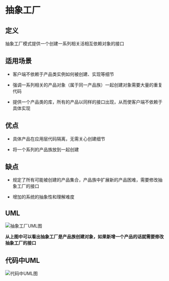 # 抽象工厂

## 定义

抽象工厂模式提供一个创建一系列相关活相互依赖对象的接口

## 适用场景

* 客户端不依赖于产品类实例如何被创建、实现等细节

* 强调一系列相关的产品对象（属于同一产品族）一起创建对象需要大量的重复代码

* 提供一个产品类的库，所有的产品以同样的接口出现，从而使客户端不依赖于具体实现

## 优点

* 具体产品在应用层代码隔离，无需关心创建细节

* 将一个系列的产品族放到一起创建

## 缺点

 * 规定了所有可能被创建的产品集合，产品族中扩展新的产品困难，需要修改抽象工厂的接口
 
 * 增加的系统的抽象性和理解难度 
 
## UML
![抽象工厂UML图](https://ws1.sinaimg.cn/large/7ebba446ly1fymu1fgn0uj21i60z477d.jpg)

**从上图中可以看出抽象工厂是产品族创建对象，如果新增一个产品的话就需要修改抽象工厂的接口**

## 代码中UML

![代码中UML图](https://ws1.sinaimg.cn/large/7ebba446gy1fyng29luoyj2252112ahj.jpg)